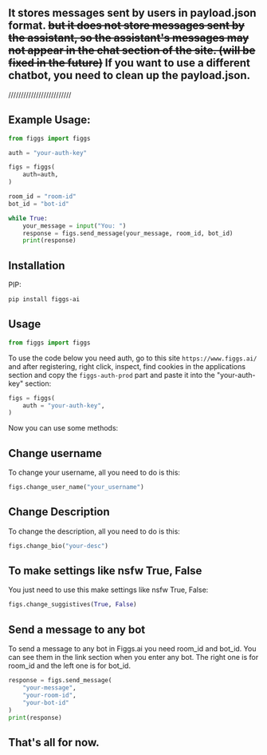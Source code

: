 ## It stores messages sent by users in payload.json format. ~~but it does not store messages sent by the assistant, so the assistant's messages may not appear in the chat section of the site. (will be fixed in the future)~~ If you want to use a different chatbot, you need to clean up the payload.json.

/////////////////////////

## Example Usage:

```python
from figgs import figgs

auth = "your-auth-key"

figs = figgs(
    auth=auth,
)

room_id = "room-id"
bot_id = "bot-id"

while True:
    your_message = input("You: ")
    response = figs.send_message(your_message, room_id, bot_id)
    print(response)
```

## Installation

PIP:

```bash
pip install figgs-ai
```

## Usage

```python
from figgs import figgs
```

To use the code below you need auth, go to this site `https://www.figgs.ai/` and after registering, right click, inspect, find cookies in the applications section and copy the `figgs-auth-prod` part and paste it into the "your-auth-key" section:

```python
figs = figgs(
    auth = "your-auth-key",
)
```

Now you can use some methods:

## Change username

To change your username, all you need to do is this:

```python
figs.change_user_name("your_username")
```

## Change Description

To change the description, all you need to do is this:

```python
figs.change_bio("your-desc")
```

## To make settings like nsfw True, False

You just need to use this make settings like nsfw True, False:

```python
figs.change_suggistives(True, False)
```

## Send a message to any bot


To send a message to any bot in Figgs.ai you need room_id and bot_id. You can see them in the link section when you enter any bot. The right one is for room_id and the left one is for bot_id.

```python
response = figs.send_message(
    "your-message",
    "your-room-id",
    "your-bot-id"
)
print(response)
```

## That's all for now.
